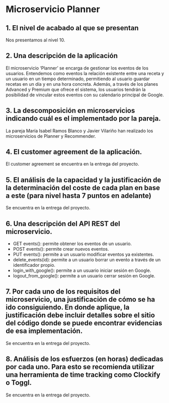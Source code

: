 # Microservicio Planner

## 1. El nivel de acabado al que se presentan
Nos presentamos al nivel 10.

## 2. Una descripción de la aplicación
El microservicio ‘Planner’ se encarga de gestionar los eventos de los usuarios. Entendemos como eventos la relación existente entre una receta y un usuario en un tiempo determinado, permitiendo al usuario guardar recetas en un día y en una hora concreta. Además, a través de los planes Advanced y Premium que ofrece el sistema, los usuarios tendrán la posibilidad de vincular estos eventos con su calendario principal de Google.

## 3. La descomposición en microservicios indicando cuál es el implementado por la pareja.
La pareja María Isabel Ramos Blanco y Javier Vilariño han realizado los microservicios de Planner y Recommender.

## 4. El customer agreement de la aplicación.
El customer agreement se encuentra en la entrega del proyecto.

## 5. El análisis de la capacidad y la justificación de la determinación del coste de cada plan en base a este (para nivel hasta 7 puntos en adelante)
Se encuentra en la entrega del proyecto.

## 6. Una descripción del API REST del microservicio.
* GET events(): permite obtener los eventos de un usuario.
* POST events(): permite crear nuevos eventos.
* PUT events(): permite a un usuario modificar eventos ya existentes.
* delete_events(id): permite a un usuario borrar un evento a través de un identificador propio.
* login_with_google(): permite a un usuario iniciar sesión en Google.
* logout_from_google(): permite a un usuario cerrar sesión en Google.

## 7. Por cada uno de los requisitos del microservicio, una justificación de cómo se ha ido consiguiendo. En donde aplique, la justificación debe incluir detalles sobre el sitio del código donde se puede encontrar evidencias de esa implementación.
Se encuentra en la entrega del proyecto.

## 8. Análisis de los esfuerzos (en horas) dedicadas por cada uno. Para esto se recomienda utilizar una herramienta de time tracking como Clockify o Toggl.
Se encuentra en la entrega del proyecto.
